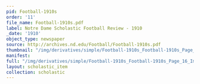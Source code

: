 ```yaml
---
pid: Football-1910s
order: '11'
file_name: Football-1910s.pdf
label: Notre Dame Scholastic Football Review - 1910
_date: '1910'
object_type: newspaper
source: http://archives.nd.edu/Football/Football-1910s.pdf
thumbnail: "/img/derivatives/simple/Football-1910s_Football-1910s_Page_16_Image_0001/thumbnail.jpg"
manifest:
full: "/img/derivatives/simple/Football-1910s_Football-1910s_Page_16_Image_0001/fullwidth.jpg"
layout: scholastic_item
collection: scholastic
---
```

